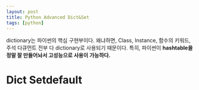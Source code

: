 ```yaml
---
layout: post
title: Python Advanced Dict&Set
tags: [python]
---
```

dictionary는 파이썬의 핵심 구현부이다. 왜냐하면, Class, Instance, 함수의 키워드, 주석 다큐먼트 전부 다 dictionary로 사용되기 때문이다. 특히, 파이썬이 **hashtable을 정말 잘 만들어놔서 고성능으로 사용이 가능하다.**

# Dict Setdefault
